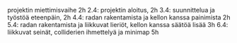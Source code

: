 projektin miettimisvaihe 2h
2.4: projektin aloitus, 2h
3.4: suunnittelua ja työstöä eteenpäin, 2h
4.4: radan rakentamista ja kellon kanssa painimista 2h
5.4: radan rakentamista ja liikkuvat lieriöt, kellon kanssa säätöä lisää 3h
6.4: liikkuvat seinät, colliderien ihmettelyä ja minimap 5h